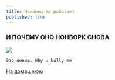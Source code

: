 ```yaml
---
title: Наконец-то работает
published: true
---
```


### И ПОЧЕМУ ОНО НОНВОРК СНОВА

![](https://a.d-cd.net/5aa6636s-480.jpg)

```
Это финиш. Why u bully me
```

<a href="https://kern3lp4n1c.github.io/homepage/">На домашнюю</a>
